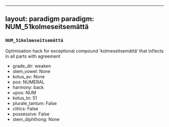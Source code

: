 
---
layout: paradigm
paradigm: NUM_51kolmeseitsemättä
---
### ` NUM_51kolmeseitsemättä `

Optimisation hack for exceptional compound ’kolmeseitsemättä’ that inflects in all parts with agreement
* grade_dir: weaken
* stem_vowel: None
* kotus_av: None
* pos: NUMERAL
* harmony: back
* upos: NUM
* kotus_tn: 51
* plurale_tantum: False
* clitics: False
* possessive: False
* stem_diphthong: None
